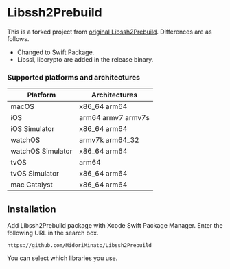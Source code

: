 # Libssh2Prebuild

This is a forked project from [original Libssh2Prebuild](https://github.com/DimaRU/Libssh2Prebuild). Differences are as follows.

* Changed to Swift Package.
* Libssl, libcrypto are added in the release binary.

### Supported platforms and architectures
| Platform          |  Architectures     |
|-------------------|--------------------|
| macOS             | x86_64 arm64       |
| iOS               | arm64 armv7 armv7s |
| iOS Simulator     | x86_64 arm64       |
| watchOS           | armv7k arm64_32    |
| watchOS Simulator | x86_64 arm64       |
| tvOS              | arm64              |
| tvOS Simulator    | x86_64 arm64       |
| mac Catalyst      | x86_64 arm64       |

## Installation

Add Libssh2Prebuild package with Xcode Swift Package Manager. Enter the following URL in the search box.

`https://github.com/MidoriMinato/Libssh2Prebuild`

You can select which libraries you use.
